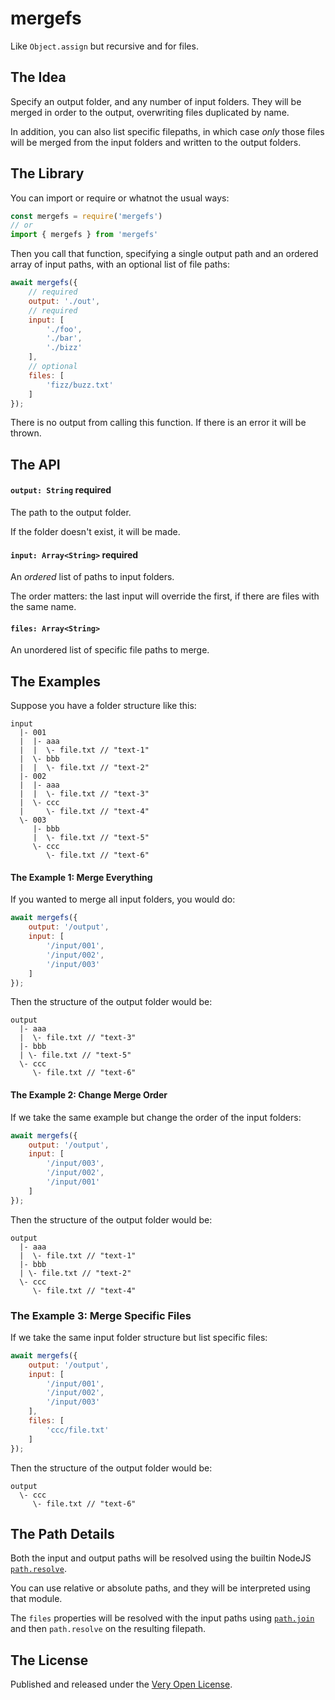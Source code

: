 # mergefs

Like `Object.assign` but recursive and for files.

## The Idea

Specify an output folder, and any number of input folders. They will
be merged in order to the output, overwriting files duplicated by name.

In addition, you can also list specific filepaths, in which case *only*
those files will be merged from the input folders and written to the
output folders.

## The Library

You can import or require or whatnot the usual ways:

```js
const mergefs = require('mergefs')
// or
import { mergefs } from 'mergefs'
```

Then you call that function, specifying a single output path and an
ordered array of input paths, with an optional list of file paths:

```js
await mergefs({
	// required
	output: './out',
	// required
	input: [
		'./foo',
		'./bar',
		'./bizz'
	],
	// optional
	files: [
		'fizz/buzz.txt'
	]
});
```

There is no output from calling this function. If there is an error
it will be thrown.

## The API

#### `output: String` **required**

The path to the output folder.

If the folder doesn't exist, it will be made.

#### `input: Array<String>` **required**

An *ordered* list of paths to input folders.

The order matters: the last input will override the first, if
there are files with the same name.

#### `files: Array<String>`

An unordered list of specific file paths to merge.

## The Examples

Suppose you have a folder structure like this:

```
input
  |- 001
  |  |- aaa
  |  |  \- file.txt // "text-1"
  |  \- bbb
  |  |  \- file.txt // "text-2"
  |- 002
  |  |- aaa
  |  |  \- file.txt // "text-3"
  |  \- ccc
  |     \- file.txt // "text-4"
  \- 003
     |- bbb
     |  \- file.txt // "text-5"
     \- ccc
        \- file.txt // "text-6"
```

#### The Example 1: Merge Everything

If you wanted to merge all input folders, you would do:

```js
await mergefs({
	output: '/output',
	input: [
		'/input/001',
		'/input/002',
		'/input/003'
	]
});
```

Then the structure of the output folder would be:

```
output
  |- aaa
  |  \- file.txt // "text-3"
  |- bbb
  | \- file.txt // "text-5"
  \- ccc
     \- file.txt // "text-6"
```

#### The Example 2: Change Merge Order

If we take the same example but change the order of the input folders:

```js
await mergefs({
	output: '/output',
	input: [
		'/input/003',
		'/input/002',
		'/input/001'
	]
});
```

Then the structure of the output folder would be:

```
output
  |- aaa
  |  \- file.txt // "text-1"
  |- bbb
  | \- file.txt // "text-2"
  \- ccc
     \- file.txt // "text-4"
```

### The Example 3: Merge Specific Files

If we take the same input folder structure but list specific files:

```js
await mergefs({
	output: '/output',
	input: [
		'/input/001',
		'/input/002',
		'/input/003'
	],
	files: [
		'ccc/file.txt'
	]
});
```

Then the structure of the output folder would be:

```
output
  \- ccc
     \- file.txt // "text-6"
```

## The Path Details

Both the input and output paths will be resolved using the builtin NodeJS
[`path.resolve`](https://nodejs.org/api/path.html#path_path_resolve_paths).

You can use relative or absolute paths, and they will be interpreted using
that module.

The `files` properties will be resolved with the input paths using
[`path.join`](https://nodejs.org/api/path.html#path_path_join_paths)
and then `path.resolve` on the resulting filepath.

## The License

Published and released under the
[Very Open License](http://veryopenlicense.com).
